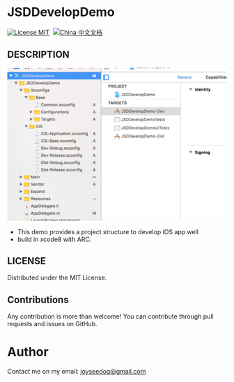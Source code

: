 # JSDDevelopDemo
[![License MIT](https://img.shields.io/badge/license-MIT-green.svg?style=flat)](https://github.com/JoySeeDog/JSDDevelopDemo/blob/master/LICENSEf)&nbsp; [![China 中文文档](https://img.shields.io/badge/China-%E4%B8%AD%E6%96%87%E6%96%87%E6%A1%A3-blue.svg)](http://www.jianshu.com/u/93254f32c54f)&nbsp;



## DESCRIPTION 

![](https://github.com/JoySeeDog/JSDDevelopDemo/blob/master/iOS.png)

 * This demo provides a project structure to develop iOS app well
 * build in xcode8 with ARC.


## LICENSE
Distributed under the MIT License.

## Contributions
Any contribution is more than welcome! You can contribute through pull requests and issues on GitHub.

# Author

Contact me on my email: joyseedog@gmail.com








